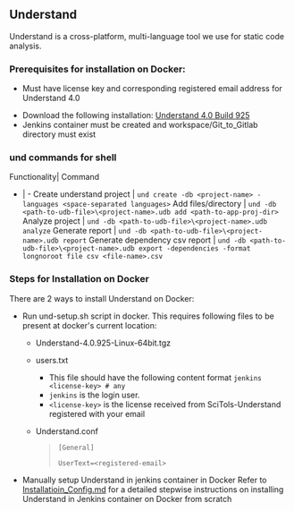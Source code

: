 ## Understand
Understand is a cross-platform, multi-language tool we use for static code analysis.

### Prerequisites for installation on Docker:
* Must have license key and corresponding registered email address for Understand 4.0
- Download the following installation: [Understand 4.0 Build 925](builds.scitools.com/all_builds/b925/Understand/Understand-4.0.925-Linux-64bit.tgz)
- Jenkins container must be created and workspace/Git_to_Gitlab directory must exist

### und commands for shell

Functionality| Command
- | -
Create understand project	| `und create -db <project-name> -languages <space-separated languages>`
Add	files/directory	| `und -db <path-to-udb-file>\<project-name>.udb add <path-to-app-proj-dir>`
Analyze	project	| `und -db <path-to-udb-file>\<project-name>.udb analyze`
Generate report	| `und -db <path-to-udb-file>\<project-name>.udb report`
Generate dependency csv report	| `und -db <path-to-udb-file>\<project-name>.udb export -dependencies -format longnoroot file csv <file-name>.csv`

### Steps for Installation on Docker

There are 2 ways to install Understand on Docker:

+ Run und-setup.sh script in docker. This requires following files to be present at docker's current location:
	+ Understand-4.0.925-Linux-64bit.tgz
	+ users.txt
		+ This file should have the following content format
		 `jenkins <license-key> # any`
		+ `jenkins` is the login user. 
		+ `<license-key>` is the license received from SciTols-Understand registered with your email
	+ Understand.conf
		
		>`[General]`
		>
		>`UserText=<registered-email>`

+ Manually setup Understand in jenkins container in Docker
	Refer to [Installatioin_Config.md](https://github.com/AmrishJhaveri/DevOps/blob/master/Installation_Config.md) for a detailed stepwise instructions on installing Understand in Jenkins container on Docker from scratch		
